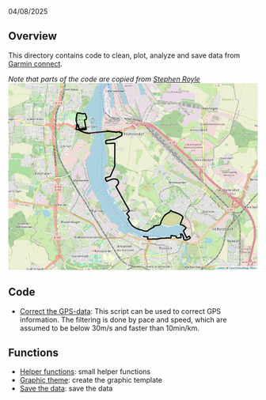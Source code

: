 04/08/2025

## Overview
This directory contains code to clean, plot, analyze and save data from [Garmin connect](https://connect.garmin.com/).

*Note that parts of the code are copied from [Stephen Royle ](https://www.r-bloggers.com/2025/05/a-pace-far-different-finding-best-running-pace-with-r/)*
![alt text here](figures/map_run.jpeg)


## Code


- [Correct the GPS-data](code/correct_gps.R): This script can be used to correct GPS information. The filtering is done by pace and speed, which are assumed to be below 30m/s and faster than 10min/km.


## Functions

- [Helper functions](functions/functions.R): small helper functions
- [Graphic theme](functions/theme.R): create the graphic template
- [Save the data](functions/save_data.R): save the data



### 